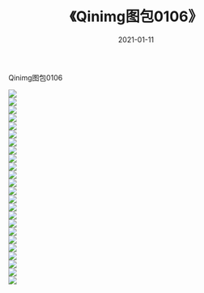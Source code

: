 ﻿---
layout: post
title:  《Qinimg图包0106》
date:   2021-01-11
img: http://imgx.orgx.ga/Qinimg图包/Qinimg图包0106/000.jpg
categories: [美女, 清纯, 唯美]
---

Qinimg图包0106

 ![](http://imgx.orgx.ga/Qinimg图包/Qinimg图包0106/001.jpg) <br>![](http://imgx.orgx.ga/Qinimg图包/Qinimg图包0106/002.jpg) <br>![](http://imgx.orgx.ga/Qinimg图包/Qinimg图包0106/003.jpg) <br>![](http://imgx.orgx.ga/Qinimg图包/Qinimg图包0106/004.jpg) <br>![](http://imgx.orgx.ga/Qinimg图包/Qinimg图包0106/005.jpg) <br>![](http://imgx.orgx.ga/Qinimg图包/Qinimg图包0106/006.jpg) <br>![](http://imgx.orgx.ga/Qinimg图包/Qinimg图包0106/007.jpg) <br>![](http://imgx.orgx.ga/Qinimg图包/Qinimg图包0106/008.jpg) <br>![](http://imgx.orgx.ga/Qinimg图包/Qinimg图包0106/009.jpg) <br>![](http://imgx.orgx.ga/Qinimg图包/Qinimg图包0106/010.jpg) <br>![](http://imgx.orgx.ga/Qinimg图包/Qinimg图包0106/011.jpg) <br>![](http://imgx.orgx.ga/Qinimg图包/Qinimg图包0106/012.jpg) <br>![](http://imgx.orgx.ga/Qinimg图包/Qinimg图包0106/013.jpg) <br>![](http://imgx.orgx.ga/Qinimg图包/Qinimg图包0106/014.jpg) <br>![](http://imgx.orgx.ga/Qinimg图包/Qinimg图包0106/015.jpg) <br>![](http://imgx.orgx.ga/Qinimg图包/Qinimg图包0106/016.jpg) <br>![](http://imgx.orgx.ga/Qinimg图包/Qinimg图包0106/017.jpg) <br>![](http://imgx.orgx.ga/Qinimg图包/Qinimg图包0106/018.jpg) <br>![](http://imgx.orgx.ga/Qinimg图包/Qinimg图包0106/019.jpg) <br>![](http://imgx.orgx.ga/Qinimg图包/Qinimg图包0106/020.jpg) <br>![](http://imgx.orgx.ga/Qinimg图包/Qinimg图包0106/021.jpg) <br>![](http://imgx.orgx.ga/Qinimg图包/Qinimg图包0106/022.jpg) <br>![](http://imgx.orgx.ga/Qinimg图包/Qinimg图包0106/023.jpg) <br>![](http://imgx.orgx.ga/Qinimg图包/Qinimg图包0106/024.jpg) <br>